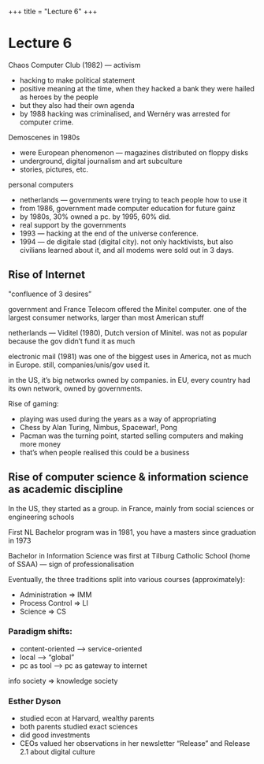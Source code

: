 +++
title = "Lecture 6"
+++
# Lecture 6

Chaos Computer Club (1982) — activism

- hacking to make political statement
- positive meaning at the time, when they hacked a bank they were hailed as heroes by the people
- but they also had their own agenda
- by 1988 hacking was criminalised, and Wernéry was arrested for computer crime.

Demoscenes in 1980s

- were European phenomenon — magazines distributed on floppy disks
- underground, digital journalism and art subculture
- stories, pictures, etc.

personal computers

- netherlands — governments were trying to teach people how to use it
- from 1986, government made computer education for future gainz
- by 1980s, 30% owned a pc. by 1995, 60% did.
- real support by the governments
- 1993 — hacking at the end of the universe conference.
- 1994 — de digitale stad (digital city). not only hacktivists, but also civilians learned about it, and all modems were sold out in 3 days.

## Rise of Internet
"confluence of 3 desires”

government and France Telecom offered the Minitel computer. one of the largest consumer networks, larger than most American stuff

netherlands — Viditel (1980), Dutch version of Minitel. was not as popular because the gov didn’t fund it as much

electronic mail (1981) was one of the biggest uses in America, not as much in Europe. still, companies/unis/gov used it.

in the US, it’s big networks owned by companies. in EU, every country had its own network, owned by governments.

Rise of gaming:

- playing was used during the years as a way of appropriating
- Chess by Alan Turing, Nimbus, Spacewar!, Pong
- Pacman was the turning point, started selling computers and making more money
- that’s when people realised this could be a business

## Rise of computer science & information science as academic discipline
In the US, they started as a group.
in France, mainly from social sciences or engineering schools

First NL Bachelor program was in 1981, you have a masters since graduation in 1973

Bachelor in Information Science was first at Tilburg Catholic School (home of SSAA) — sign of professionalisation

Eventually, the three traditions split into various courses (approximately):

- Administration => IMM
- Process Control => LI
- Science => CS

### Paradigm shifts:

- content-oriented —> service-oriented
- local —> “global”
- pc as tool —> pc as gateway to internet

info society => knowledge society

### Esther Dyson

- studied econ at Harvard, wealthy parents
- both parents studied exact sciences
- did good investments
- CEOs valued her observations in her newsletter “Release” and Release 2.1 about digital culture